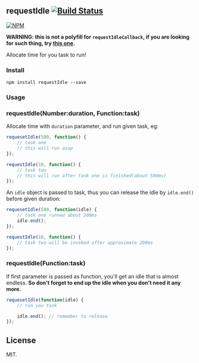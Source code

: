 ## requestIdle [![Build Status](https://travis-ci.org/idiotWu/requestIdle.svg?branch=master)](https://travis-ci.org/idiotWu/requestIdle)

[![NPM](https://nodei.co/npm/requestIdle.png)](https://nodei.co/npm/requestIdle)

**WARNING: this is not a polyfill for `requestIdleCallback`, if you are looking for such thing, try [this one](https://github.com/PixelsCommander/requestIdleCallback-polyfill).**

Allocate time for you task to run!

### Install

```
npm install requestIdle --save
```

### Usage

### requestIdle(Number:duration, Function:task)

Allocate time with `duration` parameter, and run given task, eg:

```javascript
requesetIdle(500, function() {
    // task one
    // this will run asap
});

requestIdle(10, function() {
    // task two
    // this will run after task one is finished(about 500ms)
});

```

An `idle` object is passed to task, thus you can release the idle by `idle.end()` before given duration:

```javascript
requesetIdle(500, function(idle) {
    // task one runned about 200ms
    idle.end();
});

requestIdle(10, function() {
    // task two will be invoked after approximate 200ms
});

```

### requestIdle(Function:task)

If first parameter is passed as function, you'll get an idle that is almost endless. **So don't forget to end up the idle when you don't need it any more.**

```javascript
requesetIdle(function(idle) {
    // run you task

    idle.end(); // remember to release
});
```

## License

MIT.

